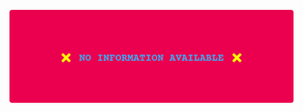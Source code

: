 [![t-banner](https://raw.githubusercontent.com/vanja-san/vanja-san/main/assets/pv.png)](https://github.com/vanja-san)
